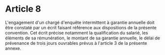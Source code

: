 # Article 8

  
 L'engagement d'un chargé d'enquête intermittent à garantie annuelle doit être constaté par un écrit faisant référence aux dispositions de la présente convention. Cet écrit précise notamment la qualification du salarié, les éléments de sa rémunération, le montant de sa garantie annuelle, le délai de prévenance de trois jours ouvrables prévus à l'article 3 de la présente annexe.  
  
